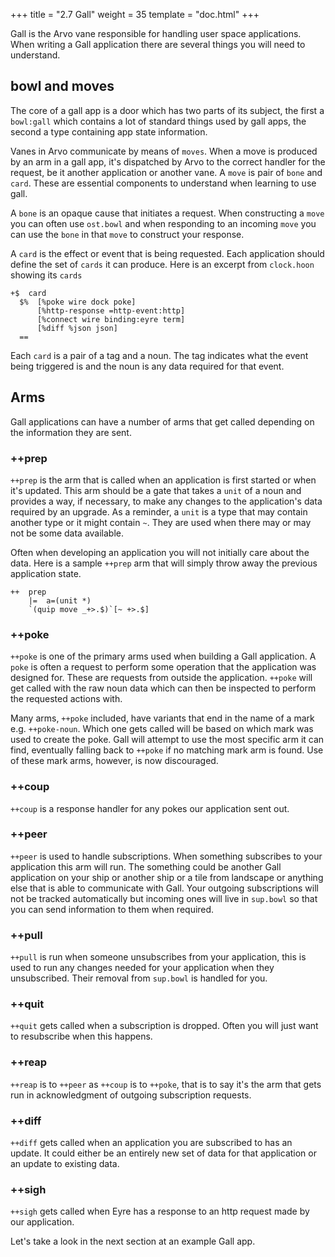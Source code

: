 +++
title = "2.7 Gall"
weight = 35
template = "doc.html"
+++

Gall is the Arvo vane responsible for handling user space applications. When writing a Gall application there are several things you will need to understand.

## bowl and moves

The core of a gall app is a door which has two parts of its subject, the first a `bowl:gall` which contains a lot of standard things used by gall apps, the second a type containing app state information.

Vanes in Arvo communicate by means of `moves`. When a move is produced by an arm in a gall app, it's dispatched by Arvo to the correct handler for the request, be it another application or another vane. A `move` is pair of `bone` and `card`. These are essential components to understand when learning to use gall.

A `bone` is an opaque cause that initiates a request. When constructing a `move` you can often use `ost.bowl` and when responding to an incoming `move` you can use the `bone` in that `move` to construct your response.

A `card` is the effect or event that is being requested. Each application should define the set of `cards` it can produce. Here is an excerpt from `clock.hoon` showing its `cards`

```
+$  card
  $%  [%poke wire dock poke]
      [%http-response =http-event:http]
      [%connect wire binding:eyre term]
      [%diff %json json]
  ==
```

Each `card` is a pair of a tag and a noun. The tag indicates what the event being triggered is and the noun is any data required for that event.

## Arms

Gall applications can have a number of arms that get called depending on the information they are sent.

### ++prep

`++prep` is the arm that is called when an application is first started or when it's updated. This arm should be a gate that takes a `unit` of a noun and provides a way, if necessary, to make any changes to the application's data required by an upgrade. As a reminder, a `unit` is a type that may contain another type or it might contain `~`. They are used when there may or may not be some data available.

Often when developing an application you will not initially care about the data. Here is a sample `++prep` arm that will simply throw away the previous application state.

```
++  prep
    |=  a=(unit *)
    `(quip move _+>.$)`[~ +>.$]
```

### ++poke

`++poke` is one of the primary arms used when building a Gall application. A `poke` is often a request to perform some operation that the application was designed for. These are requests from outside the application. `++poke` will get called with the raw noun data which can then be inspected to perform the requested actions with.

Many arms, `++poke` included, have variants that end in the name of a mark e.g. `++poke-noun`. Which one gets called will be based on which mark was used to create the poke. Gall will attempt to use the most specific arm it can find, eventually falling back to `++poke` if no matching mark arm is found. Use of these mark arms, however, is now discouraged.

### ++coup

`++coup` is a response handler for any pokes our application sent out.

### ++peer

`++peer` is used to handle subscriptions. When something subscribes to your application this arm will run. The something could be another Gall application on your ship or another ship or a tile from landscape or anything else that is able to communicate with Gall. Your outgoing subscriptions will not be tracked automatically but incoming ones will live in `sup.bowl` so that you can send information to them when required.

### ++pull

`++pull` is run when someone unsubscribes from your application, this is used to run any changes needed for your application when they unsubscribed. Their removal from `sup.bowl` is handled for you.

### ++quit

`++quit` gets called when a subscription is dropped. Often you will just want to resubscribe when this happens.

### ++reap

`++reap` is to `++peer` as `++coup` is to `++poke`, that is to say it's the arm that gets run in acknowledgment of outgoing subscription requests.

### ++diff

`++diff` gets called when an application you are subscribed to has an update. It could either be an entirely new set of data for that application or an update to existing data.

### ++sigh

`++sigh` gets called when Eyre has a response to an http request made by our application.

Let's take a look in the next section at an example Gall app.